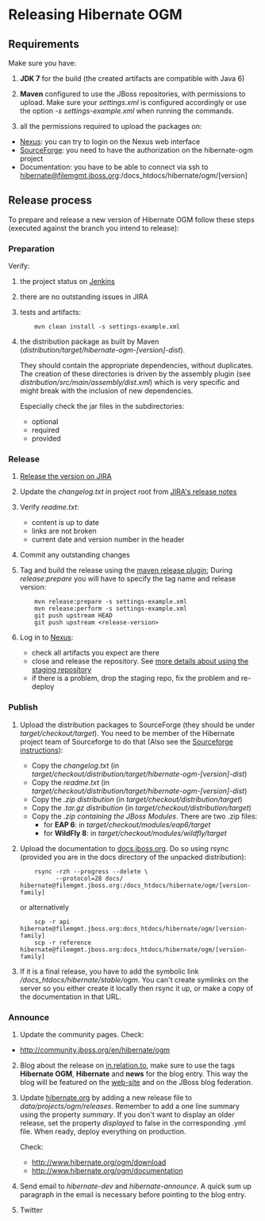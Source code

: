 # Releasing Hibernate OGM

## Requirements

Make sure you have:

1. **JDK 7** for the build (the created artifacts are compatible with Java 6)

2. **Maven** configured to use the JBoss repositories, with permissions to upload. Make sure your _settings.xml_ is configured accordingly or use the option _-s settings-example.xml_ when running the commands.

3. all the permissions required to upload the packages on:

  - [Nexus](https://repository.jboss.org/nexus/index.html): you can try to login on the Nexus web interface
  - [SourceForge](https://sourceforge.net): you need to have the authorization on the hibernate-ogm project
  - Documentation: you have to be able to connect via ssh to hibernate@filemgmt.jboss.org:/docs_htdocs/hibernate/ogm/[version]

## Release process

To prepare and release a new version of Hibernate OGM follow these steps (executed against the branch you intend to release):

### Preparation

Verify:

1. the project status on [Jenkins](http://ci.hibernate.org/view/OGM/)

2. there are no outstanding issues in JIRA

3. tests and artifacts:

   ```
       mvn clean install -s settings-example.xml
   ```

4. the distribution package as built by Maven (_distribution/target/hibernate-ogm-[version]-dist_).

   They should contain the appropriate dependencies, without duplicates. The creation of these directories is driven by the assembly plugin (see _distribution/src/main/assembly/dist.xml_) which is very specific and might break with the inclusion of new dependencies.

   Especially check the jar files in the subdirectories:
   - optional
   - required
   - provided

### Release

1. [Release the version on JIRA](https://hibernate.atlassian.net/plugins/servlet/project-config/OGM/versions)

2. Update the _changelog.txt_ in project root from [JIRA's release notes](https://hibernate.atlassian.net/secure/ReleaseNote.jspa?projectId=10061)

3. Verify _readme.txt_:
   - content is up to date
   - links are not broken
   - current date and version number in the header

4. Commit any outstanding changes

5. Tag and build the release using the [maven release plugin](http://maven.apache.org/plugins/maven-release-plugin); During _release:prepare_ you will have to specify the tag name and release version:

   ```
       mvn release:prepare -s settings-example.xml
       mvn release:perform -s settings-example.xml
       git push upstream HEAD
       git push upstream <release-version>
   ```

6. Log in to [Nexus](https://repository.jboss.org/nexus):
   - check all artifacts you expect are there
   - close and release the repository. See [more details about using the staging repository](https://community.jboss.org/wiki/MavenDeployingARelease)
   - if there is a problem, drop the staging repo, fix the problem and re-deploy

### Publish

1. Upload the distribution packages to SourceForge (they should be under _target/checkout/target_). You need to be member of the Hibernate project team of Sourceforge to do that (Also see the [Sourceforge instructions](https://sourceforge.net/p/forge/documentation/Release%20Files%20for%20Download/)):
   - Copy the _changelog.txt_ (in _target/checkout/distribution/target/hibernate-ogm-[version]-dist_)
   - Copy the _readme.txt_ (in _target/checkout/distribution/target/hibernate-ogm-[version]-dist_)
   - Copy the _.zip distribution_ (in _target/checkout/distribution/target_)
   - Copy the _.tar.gz distribution_ (in _target/checkout/distribution/target_)
   - Copy the _.zip containing the JBoss Modules_. There are two .zip files:
     - for **EAP 6**: in _target/checkout/modules/eap6/target_
     - for **WildFly 8**: in _target/checkout/modules/wildfly/target_

2. Upload the documentation to [docs.jboss.org](http://docs.jboss.org/). Do so using rsync (provided you are in the docs directory of the unpacked distribution):

   ```
       rsync -rzh --progress --delete \
             --protocol=28 docs/ hibernate@filemgmt.jboss.org:/docs_htdocs/hibernate/ogm/[version-family]
   ```

   or alternatively

   ```
       scp -r api hibernate@filemgmt.jboss.org:docs_htdocs/hibernate/ogm/[version-family]
       scp -r reference hibernate@filemgmt.jboss.org:docs_htdocs/hibernate/ogm/[version-family]
   ```

3. If it is a final release, you have to add the symbolic link _/docs_htdocs/hibernate/stable/ogm_.
   You can't create symlinks on the server so you either create it locally then rsync it up, or make a copy of the documentation in that URL.

### Announce

1. Update the community pages. Check:
  - http://community.jboss.org/en/hibernate/ogm

2. Blog about the release on [in.relation.to](http://in.relation.to/), make sure to use the tags **Hibernate OGM**, **Hibernate** and **news** for the blog entry.
   This way the blog will be featured on the [web-site](http://www.hibernate.org/ogm) and on the JBoss blog federation.

3. Update [hibernate.org](http://hibernate.org/) by adding a new release file to _data/projects/ogm/releases_.
   Remember to add a one line summary using the property _summary_.
   If you don't want to display an older release, set the property _displayed_ to false in the corresponding .yml file.
   When ready, deploy everything on production.

   Check:
   - http://www.hibernate.org/ogm/download
   - http://www.hibernate.org/ogm/documentation
 
4. Send email to _hibernate-dev_ and _hibernate-announce_.
   A quick sum up paragraph in the email is necessary before pointing to the blog entry.

5. Twitter
